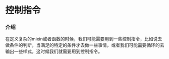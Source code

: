 # 控制指令

### 介绍

在定义复杂的mixin或者函数的时候，我们可能需要用到一些控制指令，比如说去做条件的判断，当满足的特定的条件才去做一些事情，或者我们可能需要循环的去输出一些样式，这时候我们就需要用到控制指令。